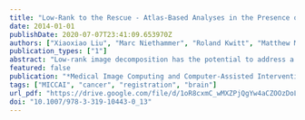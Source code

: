 ```yaml
---
title: "Low-Rank to the Rescue - Atlas-Based Analyses in the Presence of Pathologies"
date: 2014-01-01
publishDate: 2020-07-07T23:41:09.653970Z
authors: ["Xiaoxiao Liu", "Marc Niethammer", "Roland Kwitt", "Matthew McCormick", "Stephen R. Aylward"]
publication_types: ["1"]
abstract: "Low-rank image decomposition has the potential to address a broad range of challenges that routinely occur in clinical practice. Its novelty and utility in the context of atlas-based analysis stems from its ability to handle images containing large pathologies and large deformations. Potential applications include atlas-based tissue segmentation and unbiased atlas building from data containing pathologies. In this paper we present atlas-based tissue segmentation of MRI from patients with large pathologies. Specifically, a healthy brain atlas is registered with the low-rank components from the input MRIs, the low-rank components are then re-computed based on those registrations, and the process is then iteratively repeated. Preliminary evaluations are conducted using the brain tumor segmentation challenge data (BRATS ’12)."
featured: false
publication: "*Medical Image Computing and Computer-Assisted Intervention - MICCAI 2014 - 17th International Conference, Boston, MA, USA, September 14-18, 2014, Proceedings, Part III*"
tags: ["MICCAI", "cancer", "registration", "brain"]
url_pdf: "https://drive.google.com/file/d/1oR8cxmC_wMXZPjQgYw4aCZOOzDoLekTB"
doi: "10.1007/978-3-319-10443-0_13"
---
```



